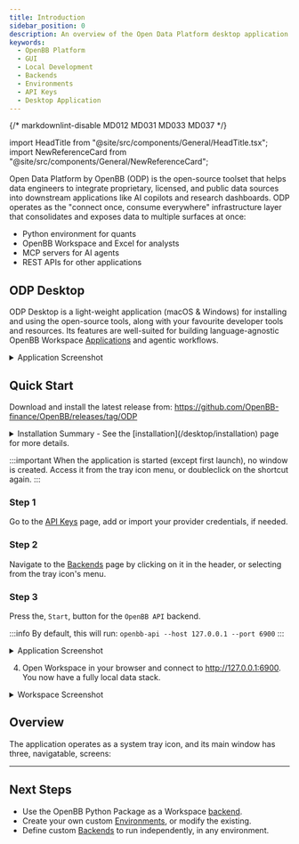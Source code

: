 ```yaml
---
title: Introduction
sidebar_position: 0
description: An overview of the Open Data Platform desktop application for creating and managing local environments and backend servers.
keywords:
  - OpenBB Platform
  - GUI
  - Local Development
  - Backends
  - Environments
  - API Keys
  - Desktop Application
---
```


{/* markdownlint-disable MD012 MD031 MD033 MD037 */}

import HeadTitle from "@site/src/components/General/HeadTitle.tsx";
import NewReferenceCard from "@site/src/components/General/NewReferenceCard";

<HeadTitle title="Introduction | ODP Desktop App Docs" />

Open Data Platform by OpenBB (ODP) is the open-source toolset that helps data engineers to integrate proprietary, licensed,
and public data sources into downstream applications like AI copilots and research dashboards.
ODP operates as the "connect once, consume everywhere" infrastructure layer that consolidates and exposes data to multiple surfaces at once:

- Python environment for quants
- OpenBB Workspace and Excel for analysts
- MCP servers for AI agents
- REST APIs for other applications

## ODP Desktop

ODP Desktop is a light-weight application (macOS & Windows) for installing and using the open-source tools, along with your favourite developer tools and resources. Its features are well-suited for building language-agnostic OpenBB Workspace [Applications](/workspace/analysts/apps) and agentic workflows.

<details>
<summary mdxType="summary">Application Screenshot</summary>

![backends-screen](https://github.com/user-attachments/assets/d9a885bb-7776-4926-b043-f9b5d49987d9)

</details>

## Quick Start

Download and install the latest release from: https://github.com/OpenBB-finance/OpenBB/releases/tag/ODP

<details>
<summary mdxType="summary">Installation Summary - See the [installation](/desktop/installation) page for more details.</summary>

The initial environment (`openbb`) is setup when you first run the application, and comes with:
- OpenBB Core Python packages
  - `openbb-api` and `openbb-mcp` executables
- Optional packages selected during installation
- Jupyter Lab & Notebook in a dedicated window
  - Python langugage server
- Isolated `npm` executable

</details>

:::important
When the application is started (except first launch), no window is created. Access it from the tray icon menu, or doubleclick on the shortcut again.
:::

### **Step 1**

Go to the [API Keys](/desktop/api-keys) page, add or import your provider credentials, if needed.

### **Step 2**

Navigate to the [Backends](/desktop/backends) page by clicking on it in the header, or selecting from the tray icon's menu.

### **Step 3**

Press the, `Start`, button for the `OpenBB API` backend.

:::info
By default, this will run: `openbb-api --host 127.0.0.1 --port 6900`
:::


<details>
<summary mdxType="summary">Application Screenshot</summary>

![backends-running](https://github.com/user-attachments/assets/2ec97b99-a19f-43ed-b735-f5757e51b4c4)

</details>

4. Open Workspace in your browser and connect to http://127.0.0.1:6900.  You now have a fully local data stack.

<details>
<summary mdxType="summary">Workspace Screenshot</summary>

![Add To Workspace](https://openbb-cms.directus.app/assets/563aca68-1ec3-48c7-86d8-9129e0e5fd8c.png)

:::note
Number of widgets and applications will depend on packages and versions installed in the environment.
:::

</details>

## Overview

The application operates as a system tray icon, and its main window has three, navigatable, screens:

<ul className="grid grid-cols-1 gap-2 -ml-6">
  <NewReferenceCard
    title="Backends"
    description="Define and control background servers such as `openbb-api` or any custom script."
    url="desktop/backends"
  />
  <NewReferenceCard
    title="Environments"
    description="Create and manage isolated Conda Python environments."
    url="desktop/environments"
  />
  <NewReferenceCard
    title="API Keys"
    description="Manage API Keys for use with the OpenBB Python packages and API."
    url="desktop/api-keys"
  />
</ul>

---
## Next Steps

* Use the OpenBB Python Package as a Workspace [backend](/platform/usage/quickstart_workspace).
* Create your own custom [Environments](/desktop/environments), or modify the existing.
* Define custom [Backends](/desktop/backends) to run independently, in any environment.
